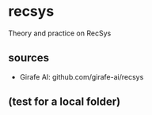# recsys
Theory and practice on RecSys

## sources
- Girafe AI: github.com/girafe-ai/recsys

## (test for a local folder)

